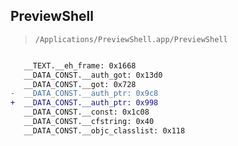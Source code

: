 ## PreviewShell

> `/Applications/PreviewShell.app/PreviewShell`

```diff

   __TEXT.__eh_frame: 0x1668
   __DATA_CONST.__auth_got: 0x13d0
   __DATA_CONST.__got: 0x728
-  __DATA_CONST.__auth_ptr: 0x9c8
+  __DATA_CONST.__auth_ptr: 0x998
   __DATA_CONST.__const: 0x1c08
   __DATA_CONST.__cfstring: 0x40
   __DATA_CONST.__objc_classlist: 0x118

```
